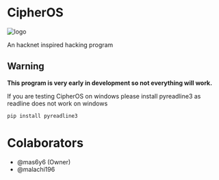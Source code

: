 # CipherOS

![logo](https://github.com/mas6y6/CipherOS/blob/main/logos/logo.png)

An hacknet inspired hacking program
## Warning
**This program is very early in development so not everything will work.**

If you are testing CipherOS on windows please install pyreadline3 as readline does not work on windows
```
pip install pyreadline3
```

# Colaborators
+ @mas6y6 (Owner)
+ @malachi196
